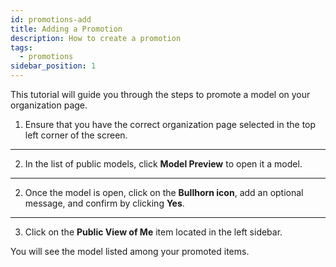 ```yaml
---
id: promotions-add
title: Adding a Promotion
description: How to create a promotion
tags:
  - promotions
sidebar_position: 1
---
```


This tutorial will guide you through the steps to promote a model on your organization page.

1. Ensure that you have the correct organization page selected in the top left corner of the screen.

---

2. In the list of public models, click **Model Preview** to open it a model.

---

2. Once the model is open, click on the **Bullhorn icon**, add an optional message, and confirm by clicking **Yes**.

---

3. Click on the **Public View of Me** item located in the left sidebar.

You will see the model listed among your promoted items.